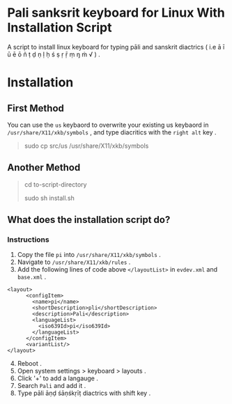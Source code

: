 # Pali sanksrit keyboard for Linux With Installation Script
A script to install linux keyboard for typing pāli and sanskrit diactrics ( i.e ā ī ū ē ō ñ ṭ ḍ ṇ ḷ ḥ ś ṣ ṛ ṝ ṃ ŋ ṁ √ ) .

# Installation
## First Method
You can use the `us` keybaord to overwrite your existing us keybaord in `/usr/share/X11/xkb/symbols` , and type diacritics with the `right alt` key . 
> sudo cp src/us /usr/share/X11/xkb/symbols
## Another Method
> cd to-script-directory
>
> sudo sh install.sh

## What does the installation script do?

### Instructions
1. Copy the file `pi` into `/usr/share/X11/xkb/symbols` .
2. Navigate to `/usr/share/X11/xkb/rules` .
3. Add the following lines of code above `</layoutList>` in `evdev.xml` and `base.xml` .
````
<layout>
      <configItem>
        <name>pi</name>
        <shortDescription>pli</shortDescription>
        <description>Pali</description>
        <languageList>
          <iso639Id>pi</iso639Id>
        </languageList>
      </configItem>
      <variantList/>
</layout>
````
4. Reboot .
5. Open system settings > keyboard > layouts . 
3. Click '+' to add a langauge .
4. Search `Pali` and add it .
11. Type pāli āṇḍ śāṇśkṛīṭ diactrics with shift key . 
